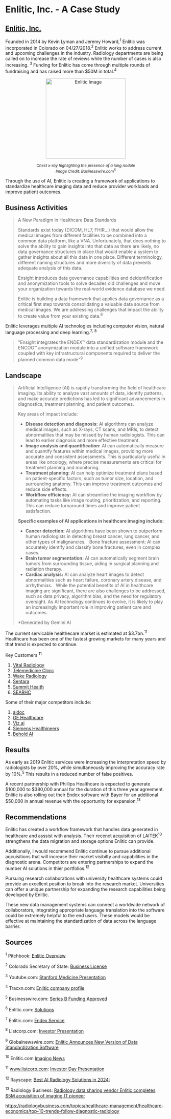 # Enlitic, Inc. - A Case Study

## [Enlitic, Inc.](https://enlitic.com)


Founded in 2014 by Kevin Lyman and Jeremy Howard,<sup id="f1">1</sup> Enlitic was incorporated in Colorado on 04/27/2018.<sup id="f2">2</sup> Enlitic works to address current and upcoming challenges in the industry. Radiology departments are being called on to increase the rate of reviews while the number of cases is also increasing. <sup id="f3">3</sup> Funding for Enlitic has come through multiple rounds of fundraising and has raised more than $50M in total.<sup id="f4">4</sup>

<div style="text-align: center;">
  <img src="https://mms.businesswire.com/media/20190404005169/en/714216/5/Screen_Shot_2019-02-05_at_10.03.34_AM.jpg?download=1&_gl=1*147nyaa*_gcl_au*NDQzMTg4MDM3LjE3Mjg5MzQwNjguMTQ4MTkxMTMwMi4xNzI4OTQxMjA5LjE3Mjg5NDEyMTk.*_ga*Njg5MDUwMDAzLjE3Mjg5MzQwNjk.*_ga_ZQWF70T3FK*MTcyOTE4NjEyMy40LjEuMTcyOTE4NzMxMi42MC4wLjA." alt="Enlitic Image" width="250"/>
  <p><span style="font-size: 12px;"><em>Chest x-ray highlighting the presence of a lung nodule<br>Image Credit: Businesswire.com<sup id="f5">5</sup></em></p>
</div>

Through the use of AI, Enlitic is creating a framework of applications to standardize healthcare imaging data and reduce provider workloads and improve patient outcomes.

## Business Activities



>A New Paradigm in Healthcare Data Standards
>
>Standards exist today (DICOM, HL7, FHIR…) that would allow the medical images from different facilities to be combined into a common data platform, like a VNA. Unfortunately, that does nothing to solve the ability to gain insights into that data as there are likely, no data governance structures in place that would enable a system to gather insights about all this data in one place. Different terminology, different naming structures and more diversity of data prevents adequate analysis of this data.
>
>Ensight introduces data governance capabilities and deidentification and anonymization tools to solve decades old challenges and move your organization towards the real-world evidence database we need.
>
>Enlitic is building a data framework that applies data governance as a critical first step towards consolidating a valuable data source from medical images. We are addressing challenges that impact the ability to create value from your existing data.<sup id="f6">6</sup>

Enlitic leverages multiple AI technologies including computer vision, natural language processing and deep learning.<sup id="f7">7</sup><sup >, </sup><sup id="f7">8</sup>

>"Ensight integrates the ENDEX™ data standardization module and the ENCOG™ anonymization module into a unified software framework coupled with key infrastructural components required to deliver the planned common data mode"<sup id="f9">9</sup>


## Landscape

>Artificial Intelligence (AI) is rapidly transforming the field of healthcare imaging. Its ability to analyze vast amounts of data, identify patterns, and make accurate predictions has led to significant advancements in diagnostics, treatment planning, and patient outcomes.   
>
>Key areas of impact include:
>
> * __Disease detection and diagnosis:__ AI algorithms can analyze medical images, such as X-rays, CT scans, and MRIs, to detect abnormalities that may be missed by human radiologists. This can lead to earlier diagnosis and more effective treatment.   
> * __Image analysis and quantification:__ AI can automatically measure and quantify features within medical images, providing more accurate and consistent assessments. This is particularly useful in areas like oncology, where precise measurements are critical for treatment planning and monitoring.   
> * __Treatment planning:__ AI can help optimize treatment plans based on patient-specific factors, such as tumor size, location, and surrounding anatomy. This can improve treatment outcomes and reduce side effects.   
> * __Workflow efficiency:__ AI can streamline the imaging workflow by automating tasks like image routing, prioritization, and reporting. This can reduce turnaround times and improve patient satisfaction.
>
>__Specific examples of AI applications in healthcare imaging include:__
>
> * __Cancer detection:__ AI algorithms have been shown to outperform human radiologists in detecting breast cancer, lung cancer, and other types of malignancies.   
Bone fracture assessment: AI can accurately identify and classify bone fractures, even in complex cases.   
> * __Brain tumor segmentation:__ AI can automatically segment brain tumors from surrounding tissue, aiding in surgical planning and radiation therapy.   
> * __Cardiac analysis:__ AI can analyze heart images to detect abnormalities such as heart failure, coronary artery disease, and arrhythmias. 
>  
>While the potential benefits of AI in healthcare imaging are significant, there are also challenges to be addressed, such as data privacy, algorithm bias, and the need for regulatory oversight. As AI technology continues to evolve, it is likely to play an increasingly important role in improving patient care and outcomes.
>
>*Generated by Gemini AI


The current servicable healthecare market is estimated at $3.7bn.<sup id="f11">11</sup> Healthcare has been one of the fastest growing markets for many years and that trend is expected to continue.

Key Customers <sup id="f5">11</sup>
1. [Vital Radiology](https://www.vitalrad.co.uk/)
2. [Telemedicine Clinic](https://www.telemedicineclinic.com/)
3. [Wake Radiology](https://www.wakerad.com/)
4. [Sentara](https://www.sentara.com/)
5. [Summit Health](https://www.summithealth.com/)
6. [SEARHC](https://searhc.org/)

Some of their major competitors include:

1. [aidoc](https://www.aidoc.com/)
2. [GE Healthcare](https://www.gehealthcare.com/)
3. [Viz.ai](https://www.viz.ai/)
4. [Siemens Healthineers](https://www.siemens-healthineers.com/)
5. [Behold AI](https://www.behold.ai/)

## Results

As early as 2019 Enlitic services were increasing the interpretation speed by radiologists by over 20%, while simultaneously improving the accuracy rate by 10%.<sup id="f9">5</sup> This results in a reduced number of false positives.

A recent partnership with Phillips Healthcare is expected to generate $100,000 to $380,000 annual for the duration of this three year agreement. Enlitic is also rolling out their Endex software with Bayer for an additional $50,000 in annual revenue with the opportunity for expansion.<sup id="f13">13</sup>

## Recommendations

Enlitic has created a workflow framework that handles data generated in healthcare and asssist with analysis. Their recenct acquisition of LAITEK<sup id="f10">10</sup> strengthens the data migration and storage options Enlitic can provide.

Additionally, I would recommend Enlitic continue to pursue additional aqcuisitions that will increase their market visibilty and capabilities in the diagnostic arena. Competitors are entering partnerships to expand the number AI solutions in thier portfolios.<sup id="f12">12</sup>

Pursuing research collaborations with university healthcare systems could provide an excellent position to break into the research market. Universities can offer a unique partnership for expanding the research capabilities being developed by Enlitic.

These new data management systems can connect a worldwide network of collaborators, integrating appropriate language translation into the software could be extremely helpful to the end users. These models would be effective at maintaining the standardization of data across the language barrier.


## Sources

<sup id="f1">1</sup> Pitchbook: [Enlitic Overview](https://pitchbook.com/profiles/company/98822-80#signals)

<sup id="f2">2</sup> Colorado Secretary of State: [Business License](https://www.sos.state.co.us/biz/BusinessEntityCriteriaExt.do)

<sup id="f3">3</sup> Youtube.com: [Stanford Medicine Presentation](https://www.youtube.com/watch?v=l4U5v1YjXMA)

<sup id="f4">4</sup> Tracxn.com: [Enlitic company profile](https://tracxn.com/d/companies/enlitic/__DZdRrY24xw_1-3xjcxcE5PzQ3bbb7Ri8N5NLBrK7vOE#:~:text=How%20much%20funding%20has%20Enlitic,was%20on%20Oct%2028%2C%202014.)

<sup id="f5">5</sup> Businesswire.com: [Series B Funding Approved](https://www.businesswire.com/news/home/20190404005169/en/Enlitic-Closes-Series-B-Funding-to-Advance-Artificial-Intelligence-Solutions-for-Radiologists)

<sup id="f6">6</sup> Enlitic.com: [Solutions](https://enlitic.com/solutions/)

<sup id="f7">7</sup> Enlitic.com: [Endex Service](https://enlitic.com/endex/)

<sup id="f8">8</sup> Listcorp.com: [Investor Presentation](https://www.listcorp.com/asx/enl/enlitic-inc/news/sharecafe-investor-day-presentation-3012204.html)

<sup id="f9">9</sup> Globalnewswire.com: [Enlitic Announces New Version of Data Standardization Software](https://www.globenewswire.com/en/news-release/2024/05/24/2888036/0/en/Enlitic-Announces-New-Version-of-Data-Standardization-Software.html)

<sup id="f10">10</sup> Enlitic.com [Imaging News](https://enlitic.com/press/enlitic-imaging-it-news-0924/)

<sup id="f11">11</sup> www.listcorp.com: [Investor Day Presentation](https://www.listcorp.com/asx/enl/enlitic-inc/news/sharecafe-investor-day-presentation-3012204.html)

<sup id="f12">12</sup> Rayscape: [Best AI Radiology Solutions in 2024:](https://rayscape.ai/customer-story?id=ZMtz2xAAACAARaGN)

<sup id="f13">13</sup> Radiology Business: [Radiology data sharing vendor Enlitic completes $5M acquisition of imaging IT pioneer](https://radiologybusiness.com/topics/health-it/enterprise-imaging/radiology-data-sharing-vendor-enlitic-completes-5m-acquisition-imaging-it-pioneer)

https://radiologybusiness.com/topics/healthcare-management/healthcare-economics/top-10-trends-follow-diagnostic-radiology